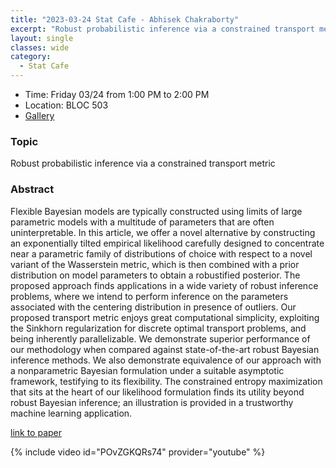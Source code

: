 ```yaml
---
title: "2023-03-24 Stat Cafe - Abhisek Chakraborty"
excerpt: "Robust probabilistic inference via a constrained transport metric"
layout: single
classes: wide
category:
  - Stat Cafe
---
```


- Time: Friday 03/24 from 1:00 PM to 2:00 PM
- Location: BLOC 503
- [Gallery](/StatCafe/2023-03-24-gallery/)

### Topic

Robust probabilistic inference via a constrained transport metric

### Abstract

Flexible Bayesian models are typically constructed using limits of large parametric models with a multitude of parameters that are often uninterpretable. In this article, we offer a novel alternative by constructing an exponentially tilted empirical likelihood carefully designed to concentrate near a parametric family of distributions of choice with respect to a novel variant of the Wasserstein metric, which is then combined with a prior distribution on model parameters to obtain a robustified posterior. The proposed approach finds applications in a wide variety of robust inference problems, where we intend to perform inference on the parameters associated with the centering distribution in presence of outliers. Our proposed transport metric enjoys great computational simplicity, exploiting the Sinkhorn regularization for discrete optimal transport problems, and being inherently parallelizable. We demonstrate superior performance of our methodology when compared against state-of-the-art robust Bayesian inference methods. We also demonstrate equivalence of our approach with a nonparametric Bayesian formulation under a suitable asymptotic framework, testifying to its flexibility. The constrained entropy maximization that sits at the heart of our likelihood formulation finds its utility beyond robust Bayesian inference; an illustration is provided in a trustworthy machine learning application.

[link to paper](https://arxiv.org/abs/2303.10085)

{% include video id="POvZGKQRs74" provider="youtube" %}
